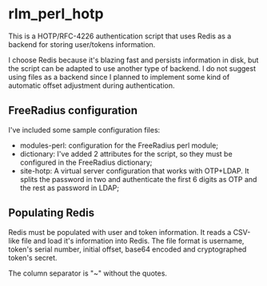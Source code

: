 rlm_perl_hotp
=============

This is a HOTP/RFC-4226 authentication script that uses 
Redis as a backend for storing user/tokens information. 

I choose Redis because it's blazing fast and persists 
information in disk, but the script can be adapted to 
use another type of backend. I do not suggest using files 
as a backend since I planned to implement some kind of 
automatic offset adjustment during authentication.

FreeRadius configuration
------------------------

I've included some sample configuration files:

* modules-perl: configuration for the FreeRadius perl module;
* dictionary: I've added 2 attributes for the script, so they 
              must be configured in the FreeRadius dictionary;
* site-hotp: A virtual server configuration that works with 
             OTP+LDAP. It splits the password in two and 
             authenticate the first 6 digits as OTP and the 
             rest as password in LDAP;

Populating Redis
----------------

Redis must be populated with user and token information. It reads
a CSV-like file and load it's information into Redis. The file format
is username, token's serial number, initial offset, base64 encoded 
and cryptographed token's secret.

The column separator is "~" without the quotes.
